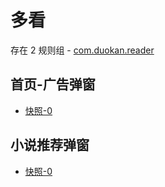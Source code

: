 # 多看

存在 2 规则组 - [com.duokan.reader](/src/apps/com.duokan.reader.ts)

## 首页-广告弹窗

- [快照-0](https://i.gkd.li/import/13248773)

## 小说推荐弹窗

- [快照-0](https://i.gkd.li/import/13413412)
